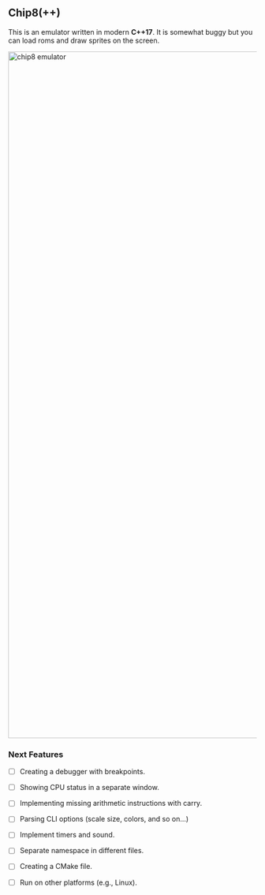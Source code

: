 ## Chip8(++)

This is an emulator written in modern **C++17**. It is somewhat buggy but you can load roms
and draw sprites on the screen.

<img width="1392" alt="chip8 emulator" src="https://github.com/gabryon99/chip8/assets/14114916/25f3920e-b029-48ab-9e37-1a1b48418181">

### Next Features

- [ ] Creating a debugger with breakpoints.
- [ ] Showing CPU status in a separate window.
- [ ] Implementing missing arithmetic instructions with carry.
- [ ] Parsing CLI options (scale size, colors, and so on...)
- [ ] Implement timers and sound.
- [ ] Separate namespace in different files.
- [ ] Creating a CMake file.
- [ ] Run on other platforms (e.g., Linux).

